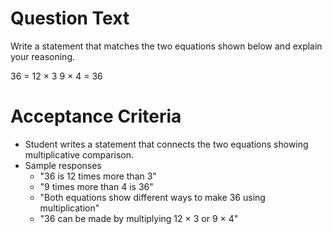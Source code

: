 # Question Text

Write a statement that matches the two equations shown below and explain your reasoning.

36 = 12 × 3
9 × 4 = 36

# Acceptance Criteria

- Student writes a statement that connects the two equations showing multiplicative comparison.
- Sample responses
  - "36 is 12 times more than 3"
  - "9 times more than 4 is 36"
  - "Both equations show different ways to make 36 using multiplication"
  - "36 can be made by multiplying 12 × 3 or 9 × 4"